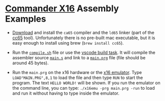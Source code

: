 # [Commander X16](http://www.commanderx16.com/) Assembly Examples

* [Download](https://github.com/cc65/cc65?#downloads) and install the `ca65` compiler and the `ld65` linker (part of the [cc65](https://cc65.github.io/) tool). Unfortunately there is no pre-built mac executable, but it is easy enough to install using brew (`brew install cc65`).

* Run the [`compile.sh`](compile.sh) file or use the [vscode build task](.vscode/tasks.json). It will compile the assembler source [`main.s`](main.s) and link to a [`main.prg`](main.prg) file (file should be around 45 bytes).

* Run the `main.prg` on the x16 hardware or the [x16 emulator](https://github.com/X16Community/x16-emulator/releases). Type `LOAD"MAIN.PRG",8,1` to load the file and then type `RUN` to start the program. The text `HELLO WORLD!` will be shown.
 If you run the emulator on the command line, you can type: `./x16emu -prg main.prg -run` to load and run it without having to type inside the emulator.
